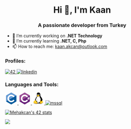 <h1 align="center">Hi 👋, I'm Kaan</h1>
<h3 align="center">A passionate developer from Turkey</h3>

- 🔭 I’m currently working on **.NET Technology**
- 🌱 I’m currently learning **.NET, C, Php**
- 📫 How to reach me: [kaan.akcan@outlook.com](mailto:kaan.akcan@outlook.com)

<h3 align="left">Profiles:</h3>
<a href="https://profile.intra.42.fr/users/mehakcan" target="_blank" rel="noreferrer"> <img src="https://upload.wikimedia.org/wikipedia/commons/thumb/8/8d/42_Logo.svg/2048px-42_Logo.svg.png" alt="42" width="40" height="40"/> </a> <a href="https://www.linkedin.com/in/mehmetkaanakcan-5764aa1a3/" target="_blank" rel="noreferrer"> <img src="https://upload.wikimedia.org/wikipedia/commons/thumb/c/ca/LinkedIn_logo_initials.png/640px-LinkedIn_logo_initials.png" alt="linkedin" width="40" height="40"/> </a> </p>

<h3 align="left">Languages and Tools:</h3>
<p align="left"> <a href="https://www.cprogramming.com/" target="_blank" rel="noreferrer"> <img src="https://raw.githubusercontent.com/devicons/devicon/master/icons/c/c-original.svg" alt="c" width="40" height="40"/> </a> <a href="https://www.w3schools.com/cs/" target="_blank" rel="noreferrer"> <img src="https://raw.githubusercontent.com/devicons/devicon/master/icons/csharp/csharp-original.svg" alt="csharp" width="40" height="40"/> </a> <a href="https://www.linux.org/" target="_blank" rel="noreferrer"> <img src="https://raw.githubusercontent.com/devicons/devicon/master/icons/linux/linux-original.svg" alt="linux" width="40" height="40"/> </a> <a href="https://www.microsoft.com/en-us/sql-server" target="_blank" rel="noreferrer"> <img src="https://www.svgrepo.com/show/303229/microsoft-sql-server-logo.svg" alt="mssql" width="40" height="40"/> </a> </p>

[![Mehakcan's 42 stats](https://badge42.coday.fr/api/v2/your-42-id/stats?cursusId=21&coalitionId=362)](https://github.com/your-github-username)


![](./profile-3d-contrib/profile-night-rainbow.svg)
